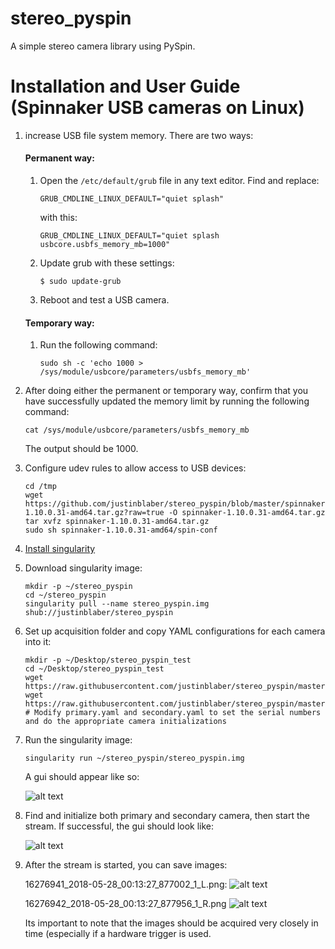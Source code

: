 # stereo_pyspin
A simple stereo camera library using PySpin.

# Installation and User Guide (Spinnaker USB cameras on Linux)

1) increase USB file system memory. There are two ways:

   #### Permanent way:

   1. Open the `/etc/default/grub` file in any text editor. Find and replace:
    
      `GRUB_CMDLINE_LINUX_DEFAULT="quiet splash"`
    
      with this:
   
      `GRUB_CMDLINE_LINUX_DEFAULT="quiet splash usbcore.usbfs_memory_mb=1000"`

   2. Update grub with these settings:

      `$ sudo update-grub`

   3. Reboot and test a USB camera.

   #### Temporary way:

   1. Run the following command:

      `sudo sh -c 'echo 1000 > /sys/module/usbcore/parameters/usbfs_memory_mb'`

2) After doing either the permanent or temporary way, confirm that you have successfully updated the memory limit by running the following command:

   `cat /sys/module/usbcore/parameters/usbfs_memory_mb`
   
   The output should be 1000.
   
3) Configure udev rules to allow access to USB devices:
   
   ```
   cd /tmp
   wget https://github.com/justinblaber/stereo_pyspin/blob/master/spinnaker-1.10.0.31-amd64.tar.gz?raw=true -O spinnaker-1.10.0.31-amd64.tar.gz
   tar xvfz spinnaker-1.10.0.31-amd64.tar.gz
   sudo sh spinnaker-1.10.0.31-amd64/spin-conf
   ```

4) [Install singularity](https://singularity.lbl.gov/install-linux)

5) Download singularity image:

   ```
   mkdir -p ~/stereo_pyspin
   cd ~/stereo_pyspin
   singularity pull --name stereo_pyspin.img shub://justinblaber/stereo_pyspin
   ```

6) Set up acquisition folder and copy YAML configurations for each camera into it:

   ```
   mkdir -p ~/Desktop/stereo_pyspin_test
   cd ~/Desktop/stereo_pyspin_test
   wget https://raw.githubusercontent.com/justinblaber/stereo_pyspin/master/primary.yaml
   wget https://raw.githubusercontent.com/justinblaber/stereo_pyspin/master/secondary.yaml
   # Modify primary.yaml and secondary.yaml to set the serial numbers and do the appropriate camera initializations
   ```
   
7) Run the singularity image:

   `singularity run ~/stereo_pyspin/stereo_pyspin.img`
   
   A gui should appear like so:

   ![alt text](https://i.imgur.com/7G2QBhH.png)
   
8) Find and initialize both primary and secondary camera, then start the stream. If successful, the gui should look like:

   ![alt text](https://i.imgur.com/hamwPeE.png)
   
9) After the stream is started, you can save images:

   16276941_2018-05-28_00:13:27_877002_1_L.png:
    ![alt text](https://i.imgur.com/6F49APZ.jpg)
    
   16276942_2018-05-28_00:13:27_877956_1_R.png 
    ![alt text](https://i.imgur.com/mbcDm3l.jpg)
    
   Its important to note that the images should be acquired very closely in time (especially if a hardware trigger is used. 

   
